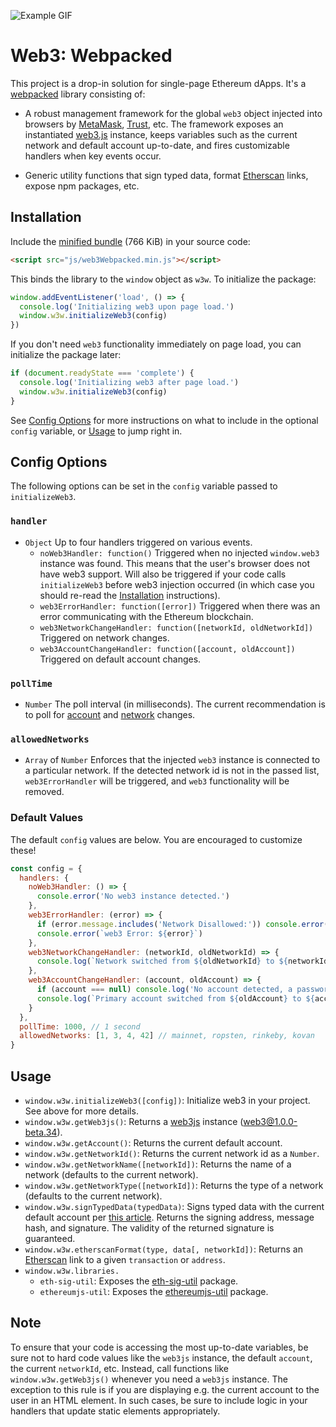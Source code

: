 ![Example GIF](https://cdn-images-1.medium.com/max/1600/1*FYj3JzB51RWuYrr-T-RdnA.gif)

# Web3: Webpacked

This project is a drop-in solution for single-page Ethereum dApps. It's a [webpacked](https://webpack.js.org/) library consisting of:

- A robust management framework for the global `web3` object injected into browsers by [MetaMask](https://metamask.io/), [Trust](https://trustwalletapp.com/), etc. The framework exposes an instantiated [web3.js](https://web3js.readthedocs.io/en/1.0/) instance, keeps variables such as the current network and default account up-to-date, and fires customizable handlers when key events occur.

- Generic utility functions that sign typed data, format [Etherscan](https://etherscan.io/) links, expose npm packages, etc.

## Installation
Include the [minified bundle](./dist/web3Webpacked.min.js) (766 KiB) in your source code:

```html
<script src="js/web3Webpacked.min.js"></script>
```

This binds the library to the `window` object as `w3w`. To initialize the package:

```javascript
window.addEventListener('load', () => {
  console.log('Initializing web3 upon page load.')
  window.w3w.initializeWeb3(config)
})
```

If you don't need `web3` functionality immediately on page load, you can initialize the package later:

```javascript
if (document.readyState === 'complete') {
  console.log('Initializing web3 after page load.')
  window.w3w.initializeWeb3(config)
}
```

See [Config Options](#config-options) for more instructions on what to include in the optional `config` variable, or [Usage](#usage) to jump right in.

## Config Options
The following options can be set in the `config` variable passed to `initializeWeb3`.

### `handler`
- `Object` Up to four handlers triggered on various events.
  - `noWeb3Handler: function()` Triggered when no injected `window.web3` instance was found. This means that the user's browser does not have web3 support. Will also be triggered if your code calls `initializeWeb3` before web3 injection occurred (in which case you should re-read the [Installation](#installation) instructions).
  - `web3ErrorHandler: function([error])` Triggered when there was an error communicating with the Ethereum blockchain.
  - `web3NetworkChangeHandler: function([networkId, oldNetworkId])` Triggered on network changes.
  - `web3AccountChangeHandler: function([account, oldAccount])` Triggered on default account changes.

### `pollTime`
- `Number` The poll interval (in milliseconds). The current recommendation is to poll for [account](https://github.com/MetaMask/faq/blob/master/DEVELOPERS.md) and [network](https://medium.com/metamask/breaking-change-no-longer-reloading-pages-on-network-change-4a3e1fd2f5e7) changes.

### `allowedNetworks`
- `Array` of `Number` Enforces that the injected `web3` instance is connected to a particular network. If the detected network id is not in the passed list, `web3ErrorHandler` will be triggered, and `web3` functionality will be removed.

### Default Values
The default `config` values are below. You are encouraged to customize these!

```javascript
const config = {
  handlers: {
    noWeb3Handler: () => {
      console.error('No web3 instance detected.')
    },
    web3ErrorHandler: (error) => {
      if (error.message.includes('Network Disallowed:')) console.error('Unsupported network.')
      console.error(`web3 Error: ${error}`)
    },
    web3NetworkChangeHandler: (networkId, oldNetworkId) => {
      console.log(`Network switched from ${oldNetworkId} to ${networkId}.`)
    },
    web3AccountChangeHandler: (account, oldAccount) => {
      if (account === null) console.log('No account detected, a password unlock is likely required.')
      console.log(`Primary account switched from ${oldAccount} to ${account}.`)
    }
  },
  pollTime: 1000, // 1 second
  allowedNetworks: [1, 3, 4, 42] // mainnet, ropsten, rinkeby, kovan
}
```

## Usage
- `window.w3w.initializeWeb3([config])`: Initialize web3 in your project. See above for more details.
- `window.w3w.getWeb3js()`: Returns a [web3js](https://web3js.readthedocs.io/en/1.0/) instance (web3@1.0.0-beta.34).
- `window.w3w.getAccount()`: Returns the current default account.
- `window.w3w.getNetworkId()`: Returns the current network id as a `Number`.
- `window.w3w.getNetworkName([networkId])`: Returns the name of a network (defaults to the current network).
- `window.w3w.getNetworkType([networkId])`: Returns the type of a network (defaults to the current network).
- `window.w3w.signTypedData(typedData)`: Signs typed data with the current default account per [this article](https://medium.com/metamask/scaling-web3-with-signtypeddata-91d6efc8b290). Returns the signing address, message hash, and signature. The validity of the returned signature is guaranteed.
- `window.w3w.etherscanFormat(type, data[, networkId])`: Returns an [Etherscan](https://etherscan.io/) link to a given `transaction` or `address`.
- `window.w3w.libraries.`
  - `eth-sig-util`: Exposes the [eth-sig-util](https://github.com/MetaMask/eth-sig-util) package.
  - `ethereumjs-util`: Exposes the [ethereumjs-util](https://github.com/ethereumjs/ethereumjs-util) package.


## Note
To ensure that your code is accessing the most up-to-date variables, be sure not to hard code values like the `web3js` instance, the default `account`, the current `networkId`, etc. Instead, call functions like `window.w3w.getWeb3js()` whenever you need a `web3js` instance. The exception to this rule is if you are displaying e.g. the current account to the user in an HTML element. In such cases, be sure to include logic in your handlers that update static elements appropriately.
